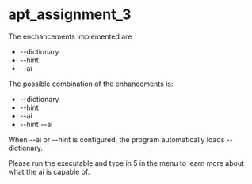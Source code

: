 # apt_assignment_3

The enchancements implemented are 

* --dictionary
* --hint
* --ai

The possible combination of the enhancements is:
* --dictionary
* --hint
* --ai
* --hint --ai

When --ai or --hint is configured, the program automatically loads --dictionary. 

Please run the executable and type in 5 in the menu to learn more about what the ai is capable of.
